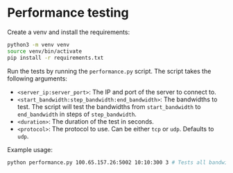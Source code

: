 # Performance testing

Create a venv and install the requirements:

```bash
python3 -m venv venv
source venv/bin/activate
pip install -r requirements.txt
```

Run the tests by running the `performance.py` script. The script takes the following arguments:

- `<server_ip:server_port>`: The IP and port of the server to connect to.
- `<start_bandwidth:step_bandwidth:end_bandwidth>`: The bandwidths to test. The script will test the bandwidths from `start_bandwidth` to `end_bandwidth` in steps of `step_bandwidth`.
- `<duration>`: The duration of the test in seconds.
- `<protocol>`: The protocol to use. Can be either `tcp` or `udp`. Defaults to `udp`.

Example usage:

```bash
python performance.py 100.65.157.26:5002 10:10:300 3 # Tests all bandwidths from 10 to 300 in steps of 10 for 3 seconds using the UDP protocol.
```
